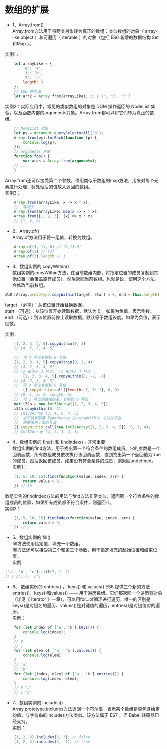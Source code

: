 # 数组的扩展

- 1、Array.from()            
Array.from方法用于将两类对象转为真正的数组：类似数组的对象（ array-like object ）和可遍历（ iterable ）的对象（包括 ES6 新增的数据结构 Set 和Map ）。

实例1：            
```javascript
    let arrayLike = {
        '0': 'a',
        '1': 'b',
        '2': 'c',
        length: 3
    };
    // ES6 的写法
    let arr2 = Array.from(arrayLike); // ['a', 'b', 'c']
```                 

实例2：实际应用中，常见的类似数组的对象是 DOM 操作返回的 NodeList 集合，以及函数内部的arguments对象。Array.from都可以将它们转为真正的数组。
```javascript
    // NodeList 对象
    let ps = document.querySelectorAll('p');
    Array.from(ps).forEach(function (p) {
        console.log(p);
    });
    // arguments 对象
    function foo() {
        var args = Array.from(arguments);
    // ...
    }
```

Array.from还可以接受第二个参数，作用类似于数组的map方法，用来对每个元素进行处理，将处理后的值放入返回的数组。               
实例3：            
```javascript
    Array.from(arrayLike, x => x * x);
    //  等同于
    Array.from(arrayLike).map(x => x * x);
    Array.from([1, 2, 3], (x) => x * x)
    // [1, 4, 9]
```

- 2、Array.of()          
Array.of方法用于将一组值，转换为数组。             
```javascript
    Array.of(3, 11, 8) // [3,11,8]
    Array.of(3) // [3]
    Array.of(3).length // 1
```  

- 3、数组实例的 copyWithin()          
数组实例的copyWithin方法，在当前数组内部，将指定位置的成员复制到其他位置（会覆盖原有成员），然后返回当前数组。也就是说，使用这个方法，会修改当前数组。                
```javascript
语法：Array.prototype.copyWithin(target, start = 0, end = this.length)             
```                     
target （必需）：从该位置开始替换数据。             
start （可选）：从该位置开始读取数据，默认为 0 。如果为负值，表示倒数。        
end （可选）：到该位置前停止读取数据，默认等于数组长度。如果为负值，表示倒数。           

实例：         
```javascript
    [1, 2, 3, 4, 5].copyWithin(0, 3)
    // [4, 5, 3, 4, 5]
    
    //  将 3 号位复制到 0 号位
    [1, 2, 3, 4, 5].copyWithin(0, 3, 4)
    // [4, 2, 3, 4, 5]
    // -2 相当于 3 号位， -1 相当于 4 号位
        [1, 2, 3, 4, 5].copyWithin(0, -2, -1)
    // [4, 2, 3, 4, 5]
    //  将 3 号位复制到 0 号位
        [].copyWithin.call({length: 5, 3: 1}, 0, 3)
    // {0: 1, 3: 1, length: 5}
    //  将 2 号位到数组结束，复制到 0 号位
    var i32a = new Int32Array([1, 2, 3, 4, 5]);
    i32a.copyWithin(0, 2);
    // Int32Array [3, 4, 5, 4, 5]
    //  对于没有部署 TypedArray 的 copyWithin 方法的平台
    //  需要采用下面的写法
    [].copyWithin.call(new Int32Array([1, 2, 3, 4, 5]), 0, 3, 4);
    // Int32Array [4, 2, 3, 4, 5]
```

- 4、数组实例的 find() 和 findIndex()   -  非常重要            
数组实例的find方法，用于找出第一个符合条件的数组成员。它的参数是一个回调函数，所有数组成员依次执行该回调函数，直到找出第一个返回值为true的成员，然后返回该成员。如果没有符合条件的成员，则返回undefined。               
实例1：                
```javascript
    [1, 5, 10, 15].find(function(value, index, arr) {
        return value > 9;
    }) // 10
```
数组实例的findIndex方法的用法与find方法非常类似，返回第一个符合条件的数组成员的位置，如果所有成员都不符合条件，则返回-1。            
实例2：            
```javascript
    [1, 5, 10, 15].findIndex(function(value, index, arr) {
        return value > 9;
    }) // 2
```

- 5、数组实例的 fill()            
fill方法使用给定值，填充一个数组。             
fill方法还可以接受第二个和第三个参数，用于指定填充的起始位置和结束位置。              
实例:         
```javascript
['a', 'b', 'c'].fill(7, 1, 2)
// ['a', 7, 'c']
```

- 6、 数组实例的 entries() ， keys() 和 values()
ES6 提供三个新的方法 —— entries()，keys()和values() —— 用于遍历数组。它们都返回一个遍历器对象（详见《 Iterator 》一章），可以用for...of循环进行遍历，唯一的区别是keys()是对键名的遍历、values()是对键值的遍历，entries()是对键值对的遍历。             
实例：             
```javascript
    for (let index of ['a', 'b'].keys()) {
        console.log(index);
    }
    // 0
    // 1
    for (let elem of ['a', 'b'].values()) {
        console.log(elem);
    }
    // 'a'
    // 'b'
    for (let [index, elem] of ['a', 'b'].entries()) {
        console.log(index, elem);
    }
    // 0 "a"
    // 1 "b"
```

- 7、数组实例的 includes()                
Array.prototype.includes方法返回一个布尔值，表示某个数组是否包含给定的值，与字符串的includes方法类似。该方法属于 ES7 ，但 Babel 转码器已经支持。          
实例：         
```javascript
    [1, 2, 3].includes(3, 3); // false
    [1, 2, 3].includes(3, -1); // true
```
